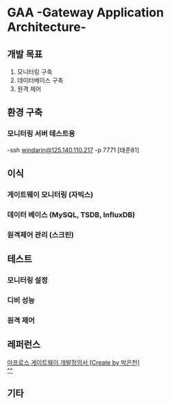 # GAA -Gateway Application Architecture-

## 개발 목표
 1. 모니터링 구축
 2. 데이터베이스 구축
 3. 원격 제어
 
## 환경 구축
### 모니터링 서버 테스트용
  -ssh windarin@125.140.110.217 -p 7771 [태준81]

## 이식
### 게이트웨이 모니터링 (자빅스)

### 데이터 베이스 (MySQL, TSDB, InfluxDB)

### 원격제어 관리 (스크린)

## 테스트
### 모니터링 설정

### 디비 성능

### 원격 제어

## 레퍼런스
  [아프로스 게이트웨이 개발정의서 [Create by 박은천]](Docs/APROS_GATEWAY_APPLICATION_개발기능정의.pdf)<br>
  [^^](ui/APROS%20Solution%20-%20PdM_MES.pdf)

## 기타
